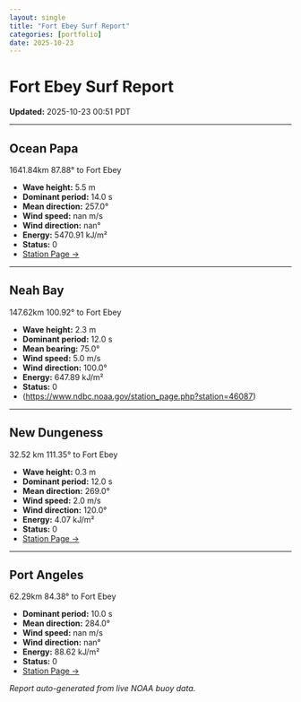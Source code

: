 ```yaml
---
layout: single
title: "Fort Ebey Surf Report"
categories: [portfolio]
date: 2025-10-23
---
```


# Fort Ebey Surf Report
**Updated:** 2025-10-23 00:51 PDT

---

## Ocean Papa 
1641.84km 87.88° to Fort Ebey
- **Wave height:** 5.5 m  
- **Dominant period:** 14.0 s  
- **Mean direction:** 257.0°  
- **Wind speed:** nan m/s  
- **Wind direction:** nan°  
- **Energy:** 5470.91 kJ/m²  
- **Status:** 0  
- [Station Page →](https://www.ndbc.noaa.gov/station_page.php?station=46246)

---

## Neah Bay 
147.62km 100.92° to Fort Ebey

- **Wave height:** 2.3 m  
- **Dominant period:** 12.0 s  
- **Mean bearing:** 75.0°  
- **Wind speed:** 5.0 m/s  
- **Wind direction:** 100.0°  
- **Energy:** 647.89 kJ/m²  
- **Status:** 0  
- (https://www.ndbc.noaa.gov/station_page.php?station=46087)

---

## New Dungeness 
32.52 km 111.35° to Fort Ebey 

- **Wave height:** 0.3 m  
- **Dominant period:** 12.0 s  
- **Mean direction:** 269.0°  
- **Wind speed:** 2.0 m/s  
- **Wind direction:** 120.0°  
- **Energy:** 4.07 kJ/m²  
- **Status:** 0  
- [Station Page →](https://www.ndbc.noaa.gov/station_page.php?station=46088)

---

## Port Angeles 
62.29km 84.38° to Fort Ebey 
- **Dominant period:** 10.0 s  
- **Mean direction:** 284.0°  
- **Wind speed:** nan m/s  
- **Wind direction:** nan°  
- **Energy:** 88.62 kJ/m²  
- **Status:** 0  
- [Station Page →](https://www.ndbc.noaa.gov/station_page.php?station=46267)

*Report auto-generated from live NOAA buoy data.*
